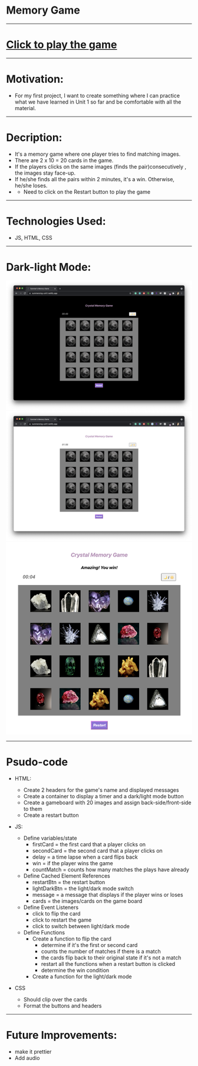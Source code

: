 # Memory Game
-------------------------------------------------------
# [Click to play the game](https://summerxing-unit1.netlify.app/)
-------------------------------------------------------
# Motivation: 
- For my first project, I want to create something where I can practice what we have learned in Unit 1 so far and be comfortable with all the material. 
-------------------------------------------------------
# Decription: 
- It's a memory game where one player tries to find matching images. 
- There are 2 x 10 = 20 cards in the game.
- If the players clicks on the same images (finds the pair)consecutively , the images stay face-up. 
- If he/she finds all the pairs within 2 minutes, it's a win. Otherwise, he/she loses. 
- * Need to click on the Restart button to play the game

-------------------------------------------------------

# Technologies Used: 
- JS, HTML, CSS

-------------------------------------------------------
 # Dark-light Mode:
 ![light-mode](./screenshots/dark-mode.png)
 ![dark-mode](./screenshots/light-mode.png)
 ![win-message](./screenshots/win-message.png)

-------------------------------------------------------
# Psudo-code

- HTML:
  - Create 2 headers for the game's name and displayed messages
  - Create a container to display a timer and a dark/light mode button
  - Create a gameboard with 20 images and assign back-side/front-side to them
  - Create a restart button

- JS:
  - Define variables/state
    - firstCard = the first card that a player clicks on
    - secondCard = the second card that a player clicks on
    - delay = a time lapse when a card flips back 
    - win = if the player wins the game
    - countMatch = counts how many matches the plays have already
  - Define Cached Element References
    - restartBtn = the restart button
    - lightDarkBtn = the light/dark mode switch
    - message = a message that displays if the player wins or loses
    - cards = the images/cards on the game board
  - Define Event Listeners
    - click to flip the card
    - click to restart the game
    - click to switch between light/dark mode
  - Define Functions
    - Create a function to flip the card
      - determine if it's the first or second card
      - counts the number of matches if there is a match
      - the cards flip back to their original state if it's not a match
      - restart all the functions when a restart button is clicked
      - determine the win condition
    - Create a function for the light/dark mode

- CSS
  - Should clip over the cards
  - Format the buttons and headers

-------------------------------------------------------
# Future Improvements:
  - make it prettier
  - Add audio










